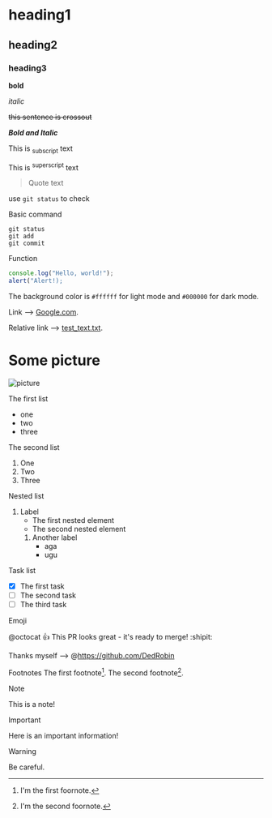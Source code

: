 # heading1
## heading2
### heading3
**bold**

_italic_

~~this sentence is crossout~~

***Bold and Italic***

This is <sub>subscript</sub> text

This is <sup>superscript</sup> text

> Quote text

use `git status` to check

Basic command
```
git status
git add
git commit
```

Function
```javascript
console.log("Hello, world!");
alert("Alert!);
```
The background color is `#ffffff` for light mode and `#000000` for dark mode.

Link --> [Google.com](https://www.google.by/?hl=ru).

Relative link --> [test_text.txt](test_dir/test_text.txt).

# Some picture

![picture](https://media.wired.com/photos/598e35994ab8482c0d6946e0/master/w_1920,c_limit/phonepicutres-TA.jpg)

The first list
- one
- two
- three

The second list
1. One
2. Two
3. Three

Nested list
1. Label
    - The first nested element
    - The second nested element
    1. Another label
        - aga
        - ugu

Task list
- [x] The first task
- [ ] The second task
- [ ] The third task

Emoji

@octocat :+1: This PR looks great - it's ready to merge! :shipit:

Thanks myself -->
@https://github.com/DedRobin

Footnotes
The first footnote[^1].
The second footnote[^2].

[^1]: I'm the first foornote.
[^2]: I'm the second foornote.

> [!NOTE]
> This is a note!

> [!IMPORTANT]
> Here is an important information!

> [!WARNING]
> Be careful.